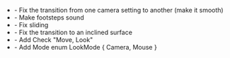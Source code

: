 - <ActorCamera> - Fix the transition from one camera setting to another (make it smooth)
- <Soundable> - Make footsteps sound
- <Positionable> - Fix sliding
- <Movable> - Fix the transition to an inclined surface
- <ActivateByInput> - Add Check "Move, Look"
- <InputPlayer> - Add Mode enum LookMode { Camera, Mouse }